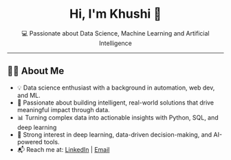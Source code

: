 <h1 align="center">Hi, I'm Khushi 👋</h1>

<p align="center">
  💻 Passionate about Data Science, Machine Learning and Artificial Intelligence 
</p>

---

## 👩‍💻 About Me

- 💡 Data science enthusiast with a background in automation, web dev, and ML.
- 🎯 Passionate about building intelligent, real-world solutions that drive meaningful impact through data.
- 📊 Turning complex data into actionable insights with Python, SQL, and deep learning
- 🧠 Strong interest in deep learning, data-driven decision-making, and AI-powered tools.
- 📬 Reach me at: [LinkedIn](https://linkedin.com/in/teli-khushi) | [Email](mailto:teli.khushi@gmail.com)
